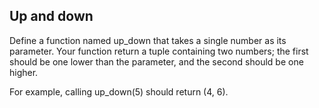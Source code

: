 ## Up and down
Define a function named up_down that takes a single number as its parameter. Your function return a tuple containing two numbers; the first should be one lower than the parameter, and the second should be one higher.

For example, calling up_down(5) should return (4, 6).